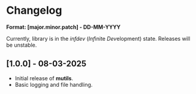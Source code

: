 # Changelog
**Format: [major.minor.patch] - DD-MM-YYYY**

Currently, library is in the *infdev* (*Inf*inite *Dev*elopment) state. Releases will be unstable.

## [1.0.0] - 08-03-2025
- Initial release of **mutils**.
- Basic logging and file handling.